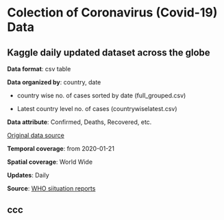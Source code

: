 # Colection of Coronavirus (Covid-19) Data 


Kaggle daily updated dataset across the globe
------
**Data format**: csv table

**Data organized by**: country, date

- country wise no. of cases sorted by date (full_grouped.csv)

- Latest country level no. of cases (countrywiselatest.csv)

**Data attribute**: Confirmed, Deaths, Recovered, etc.

[Original data source](https://www.kaggle.com/imdevskp/corona-virus-report/data?select=country_wise_latest.csv)

**Temporal coverage**: from 2020-01-21

**Spatial coverage**: World Wide

**Updates**: Daily

**Source**: [WHO siituation reports](https://www.who.int/emergencies/diseases/novel-coronavirus-2019/situation-reports)

ccc
------


